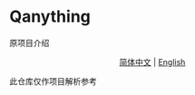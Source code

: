 # Qanything 
原项目介绍
<p align="center">
  <a href="./README_zh.md">简体中文</a> |
  <a href="./README_EN.md">English</a>
</p>

此仓库仅作项目解析参考